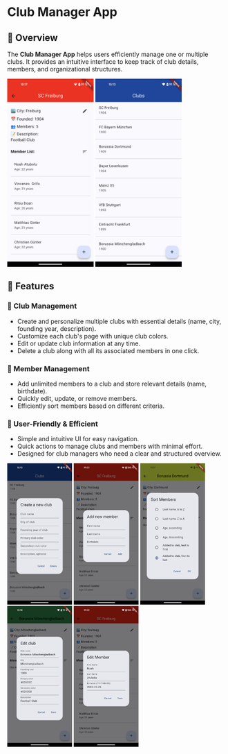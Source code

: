 # Club Manager App  

## 📌 Overview  
The **Club Manager App** helps users efficiently manage one or multiple clubs. It provides an intuitive interface to keep track of club details, members, and organizational structures.  

<p>
    <img src="assets/images/Screenshot_club_page.png" width="200">
    <img src="assets/images/Screenshot_starting_page.png" width="200">    
</p>

## 🚀 Features  

### 🔹 Club Management  
- Create and personalize multiple clubs with essential details (name, city, founding year, description).  
- Customize each club's page with unique club colors.  
- Edit or update club information at any time.  
- Delete a club along with all its associated members in one click.


### 🔹 Member Management  
- Add unlimited members to a club and store relevant details (name, birthdate).  
- Quickly edit, update, or remove members.  
- Efficiently sort members based on different criteria.


### 🔹 User-Friendly & Efficient  
- Simple and intuitive UI for easy navigation.  
- Quick actions to manage clubs and members with minimal effort.  
- Designed for club managers who need a clear and structured overview.

<p>
    <img src="assets/images/Screenshot_create_club.png" width="150">
    <img src="assets/images/Screenshot_add_member.png" width="150">
    <img src="assets/images/Screenshot_sort_members.png" width="150">
    <img src="assets/images/Screenshot_edit_club.png" width="150">
    <img src="assets/images/Screenshot_edit_member.png" width="150">
</p>
